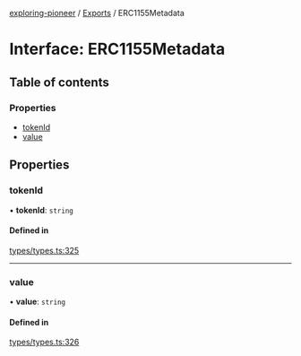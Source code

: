 [exploring-pioneer](../README.md) / [Exports](../modules.md) / ERC1155Metadata

# Interface: ERC1155Metadata

## Table of contents

### Properties

- [tokenId](ERC1155Metadata.md#tokenid)
- [value](ERC1155Metadata.md#value)

## Properties

### tokenId

• **tokenId**: `string`

#### Defined in

[types/types.ts:325](https://github.com/alchemyplatform/exploring-pioneer/blob/7c86334/src/types/types.ts#L325)

___

### value

• **value**: `string`

#### Defined in

[types/types.ts:326](https://github.com/alchemyplatform/exploring-pioneer/blob/7c86334/src/types/types.ts#L326)

